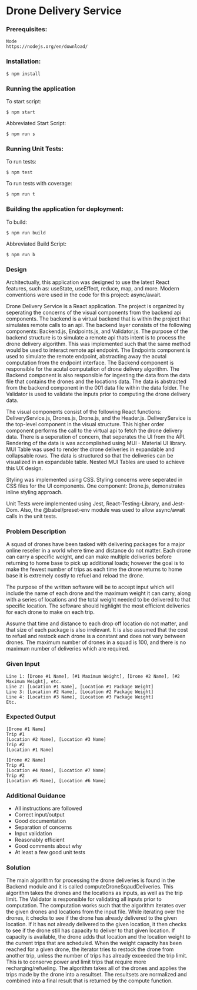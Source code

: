 # Drone Delivery Service

### Prerequisites:

```
Node 
https://nodejs.org/en/download/
```

### Installation:

```
$ npm install
```

### Running the application

To start script:
```
$ npm start
```

Abbreviated Start Script:
```
$ npm run s
```

### Running Unit Tests:

To run tests:
```
$ npm test
```

To run tests with coverage:
```
$ npm run t
```

### Building the application for deployment:

To build:
```
$ npm run build 
```

Abbreviated Build Script:
```
$ npm run b
```
### Design
Architectually, this application was designed to use the latest React features, such as: useState, useEffect, reduce, map, and more. Modern conventions were used in the code for this project: async/await.

Drone Delivery Service is a React application. The project is organized by seperating the concerns of the visual components from the backend api components. The backend is a virtual backend that is within the project that simulates remote calls to an api. The backend layer consists of the following components: Backend.js, Endpoints.js, and Validator.js. The purpose of the backend structure is to simulate a remote api thats intent is to process the drone delivery algorithm. This was implemented such that the same method would be used to interact remote api endpoint. The Endpoints component is used to simulate the remote endpoint, abstracting away the acutal computation from the endpoint interface. The Backend component is responsible for the acutal computation of drone delivery algorithm. The Backend component is also responsible for ingesting the data from the data file that contains the drones and the locations data.  The data is abstracted from the backend component in the 001 data file within the data folder. The Validator is used to validate the inputs prior to computing the drone delivery data.

The visual components consist of the following React functions: DeliveryService.js, Drones.js, Drone.js, and the Header.js. DeliveryService is the top-level component in the visual structure. This higher order component performs the call to the virtual api to fetch the drone delivery data. There is a seperation of concern, that seperates the UI from the API. Rendering of the data is was accomplished using MUI - Material UI library. MUI Table was used to render the drone deliveries in expandable and collapsable rows. The data is structured so that the deliveries can be visualized in an expandable table. Nested MUI Tables are used to achieve this UX design.

Styling was implemented using CSS. Styling concerns were seperated in CSS files for the UI components. One component: Drone.js, demonstrates inline styling approach. 


Unit Tests were implemented using Jest, React-Testing-Library, and Jest-Dom.  Also, the @babel/preset-env module was used to allow async/await calls in the unit tests.


### Problem Description

A squad of drones have been tasked with delivering packages for a major online reseller in a world where time and distance do not matter.  Each drone can carry a specific weight, and can make multiple deliveries before returning to home base to pick up additional loads; however the goal is to make the fewest number of trips as each time the drone returns to home base it is extremely costly to refuel and reload the drone.

The purpose of the written software will be to accept input which will include the name of each drone and the maximum weight it can carry, along with a series of locations and the total weight needed to be delivered to that specific location.  The software should highlight the most efficient deliveries for each drone to make on each trip.

Assume that time and distance to each drop off location do not matter, and that size of each package is also irrelevant.  It is also assumed that the cost to refuel and restock each drone is a constant and does not vary between drones.  The maximum number of drones in a squad is 100, and there is no maximum number of deliveries which are required.

### Given Input
```
Line 1: [Drone #1 Name], [#1 Maximum Weight], [Drone #2 Name], [#2 Maximum Weight], etc.
Line 2: [Location #1 Name], [Location #1 Package Weight]
Line 3: [Location #2 Name], [Location #2 Package Weight]
Line 4: [Location #3 Name], [Location #3 Package Weight]
Etc.
```
### Expected Output
```
[Drone #1 Name]
Trip #1
[Location #2 Name], [Location #3 Name]
Trip #2
[Location #1 Name]

[Drone #2 Name]
Trip #1
[Location #4 Name], [Location #7 Name]
Trip #2
[Location #5 Name], [Location #6 Name]
```

### Additional Guidance
- All instructions are followed 
- Correct input/output  
- Good documentation 
- Separation of concerns 
- Input validation 
- Reasonably efficient 
- Good comments about why 
- At least a few good unit tests 


### Solution

The main algorithm for processing the drone deliveries is found in the Backend module and it is called computeDroneSqaudDeliveries. This algorithm takes the drones and the locations as inputs, as well as the trip limit. The Validator is responsible for validating all inputs prior to computation. The computation works such that the algorithm iterates over the given drones and locations from the input file. While iterating over the drones, it checks to see if the drone has already delivered to the given location. If it has not already delivered to the given location, it then checks to see if the drone still has capacity to deliver to that given location. If capacity is available, the drone adds that location and the location weight to the current trips that are scheduled. When the weight capacity has been reached for a given drone, the iterator tries to restock the drone from another trip, unless the number of trips has already exceeded the trip limit. This is to conserve power and limit trips that require more recharging/refueling. The algorithm takes all of the drones and applies the trips made by the drone into a resultset. The resultsets are normalized and combined into a final result that is returned by the compute function. 